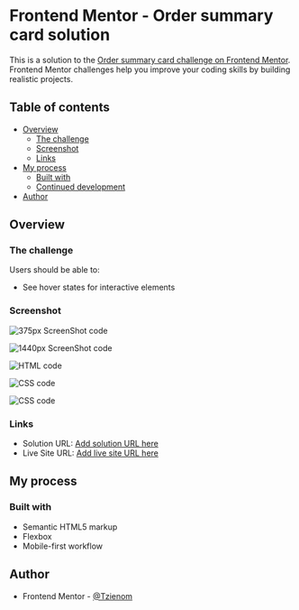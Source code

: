 # Frontend Mentor - Order summary card solution

This is a solution to the [Order summary card challenge on Frontend Mentor](https://www.frontendmentor.io/challenges/order-summary-component-QlPmajDUj). Frontend Mentor challenges help you improve your coding skills by building realistic projects. 


## Table of contents

- [Overview](#overview)
  - [The challenge](#the-challenge)
  - [Screenshot](#screenshot)
  - [Links](#links)
- [My process](#my-process)
  - [Built with](#built-with)
  - [Continued development](#continued-development)
- [Author](#author)



## Overview

### The challenge

Users should be able to:

- See hover states for interactive elements


### Screenshot

![375px ScreenShot code](./screenshot/375px.jpg)

![1440px ScreenShot code](./screenshot/1440px.jpg)

![HTML code](./screenshot/html.jpg)

![CSS code](./screenshot/css.jpg)

![CSS code](./screenshot/css2.jpg)



### Links

- Solution URL: [Add solution URL here](https://your-solution-url.com)
- Live Site URL: [Add live site URL here](https://your-live-site-url.com)



## My process

### Built with

- Semantic HTML5 markup
- Flexbox
- Mobile-first workflow



## Author

- Frontend Mentor - [@Tzienom](https://www.frontendmentor.io/profile/Tzienom)